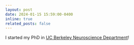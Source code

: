 ```yaml
---
layout: post
date: 2024-01-15 15:59:00-0400
inline: true
related_posts: false
---
```


I started my PhD in [UC Berkeley Neuroscience Department](https://neuroscience.berkeley.edu/home)!
